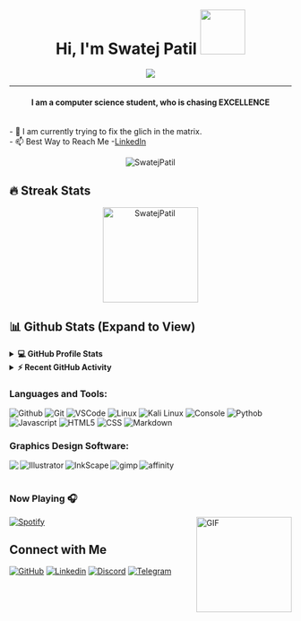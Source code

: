 
<h1 align="center">Hi, I'm Swatej Patil <img src="https://media.giphy.com/media/hvRJCLFzcasrR4ia7z/giphy.gif" width="80"></h1>
<p align="center">
  <a href="https://github.com/DenverCoder1/readme-typing-svg"><img src="https://readme-typing-svg.herokuapp.com?ont=comfortaa&color=016EEA&size=24&lines=Computer+Science+Student;Web+Developer;Cyber+Security+Enthusiast;Graphic%20Designer;Making+My+Dent+in+the+Universe&center=true&width=500&height=50"></a>
</p>


<hr/>
<h4 align="center">I am a computer science student, who is chasing EXCELLENCE </h4>
<br>
- 🌱 I am currently trying to fix the glich in the matrix.<br>
- 📫 Best Way to Reach Me -<a href="https://www.linkedin.com/in/swatej-patil-725001202/" target="_top">LinkedIn</a><br>



<p align="center"> <img src="https://komarev.com/ghpvc/?username=SwatejPatil&label=Swatej's%20Profile%20Views%20&color=008000&style=social" alt="SwatejPatil" /> </p>


## 🔥 Streak Stats
<p align="center"><img align="center" src="https://github-readme-streak-stats.herokuapp.com/?user=SwatejPatil&theme=algolia" alt="SwatejPatil" height ="170px"/></p>



## 📊 Github Stats (Expand to View) 

<details> 
  <summary><b>💻 GitHub Profile Stats</b></summary>
 <p>
<a href="https://github.com/AVS1508">
  <img height="180em" src="https://github-readme-stats.vercel.app/api?username=SwatejPatil&show_icons=true&theme=radical" />
  <img height="180em" src="https://github-readme-stats-eight-theta.vercel.app/api/top-langs/?username=SwatejPatil&theme=radical&layout=compact&exclude_lang=java+r" />
</a>
</p>
</details>


<details>
  <summary><b>⚡ Recent GitHub Activity</b></summary>
   <a href="https://github.com/SwatejPatil"><img alt="SwatejPatil's Activity Graph" src="https://activity-graph.herokuapp.com/graph?username=SwatejPatil&custom_title=Swatej%20Patil's%20Contribution%20Graph&theme=react-dark" /></a>
  <br/>

</details>
<!-- <details>
    <summary>&#127942 <b>GitHub Awards</b></summary><br/>

![Github Trophy](https://github-profile-trophy.vercel.app/?username=SwatejPatil)

</details> -->

### Languages and Tools:
![Github](https://img.icons8.com/fluency/30/000000/github.png)
![Git](https://img.icons8.com/color/30/git.png)
![VSCode](https://img.icons8.com/color/30/visual-studio-code-2019.png)
![Linux](https://img.icons8.com/color/30/000000/linux--v2.png)
![Kali Linux](https://img.icons8.com/color/30/kali-linux.png)
![Console](https://img.icons8.com/color/30/console.png)
![Pythob](https://img.icons8.com/color/30/000000/python--v1.png)
![Javascript](https://img.icons8.com/color/30/000000/javascript--v1.png)
![HTML5](https://img.icons8.com/color/30/000000/html-5--v1.png)
![CSS](https://img.icons8.com/color/30/000000/css3.png)
![Markdown](https://img.icons8.com/color/30/000000/markdown.png)


<!-- ![Windows](https://img.icons8.com/color/30/windows-10.png)
![Ubuntu](https://img.icons8.com/color/30/ubuntu--v1.png) -->



### Graphics Design Software:

<a href="https://www.photoshop.com/en" target="_blank"> <img align="left" src="https://img.icons8.com/fluency/48/000000/adobe-photoshop.png"/> </a>

<a href="https://www.adobe.com/in/products/illustrator.html" target="_blank"> <img align="left" alt="Illustrator" img src="https://img.icons8.com/color/48/000000/adobe-illustrator--v1.png"/></a> 




<a href="https://inkscape.org/" target="_blank"> <img align="left" alt="InkScape" src="https://img.icons8.com/nolan/48/inkscape.png"/> </a>

<a href="https://www.gimp.org//" target="_blank"> <img align="left" alt="gimp"  src="https://img.icons8.com/nolan/48/gimp.png"/> </a>



<a href="https://affinity.serif.com/en-us/" target="_blank"> <img align="left" alt="affinity" src="https://img.icons8.com/fluency/48/000000/affinity-designer.png"/> </a>



<br />
<br />

### Now Playing 🎧

[![Spotify](https://spotify-github-readme.vercel.app/api/spotify)](https://open.spotify.com/user/ssu4tm3m94e02cv4vdczlf150)
<img align="right" alt="GIF" height="170px" src="https://media.giphy.com/media/J5B1Y8QZnzXXbLQIBu/giphy.gif" />

 
## Connect with Me
[![GitHub](https://img.shields.io/badge/Github-100000?style=for-the-badge&logo=github&logoColor=white)](https://github.com/SwatejPatil)
[![Linkedin](https://img.shields.io/badge/Linkedin-0077B5?style=for-the-badge&logo=linkedin&logoColor=white)](https://www.linkedin.com/in/swatej-patil-725001202/)
[![Discord](https://img.shields.io/badge/Discord-7289DA?style=for-the-badge&logo=discord&logoColor=white)](https://discord.gg/)
[![Telegram](https://img.shields.io/badge/Telegram-7289DA?style=for-the-badge&logo=Telegram&logoColor=white)](https://t.me/Agent_Of_Chaoss)

